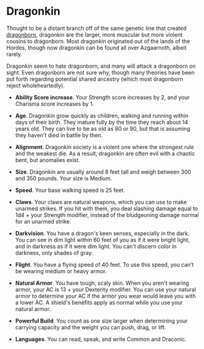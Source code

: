 # Dragonkin
Thought to be a distant branch off of the same genetic line that created [dragonborn](Dragonborn.md), dragonkin are the larger, more muscular but more violent cousins to dragonborn. Most dragonkin originated out of the lands of the Hordes, though now dragonkin can be found all over Azgaarnoth, albeit rarely.

Dragonkin seem to hate dragonborn, and many will attack a dragonborn on sight. Even dragonborn are not sure why, though many theories have been put forth regarding potential shared ancestry (which most dragonborn reject wholeheartedly).

* **Ability Score increase**. Your Strength score increases by 2, and your Charisma score increases by 1.

* **Age**. Dragonkin grow quickly as children, walking and running within days of their birth. They mature fully by the time they reach about 14 years old. They can live to be as old as 80 or 90, but that is assuming they haven't died in battle by then.

* **Alignment**. Dragonkin society is a violent one where the strongest rule and the weakest die. As a result, dragonkin are often evil with a chaotic bent, but anomalies exist.

* **Size**. Dragonkin are usually around 8 feet tall and weigh between 300 and 350 pounds. Your size is Medium.

* **Speed**. Your base walking speed is 25 feet.

* **Claws**. Your claws are natural weapons, which you can use to make unarmed strikes. If you hit with them, you deal slashing damage equal to 1d4 + your Strength modifier, instead of the bludgeoning damage normal for an unarmed strike.

* **Darkvision**. You have a dragon's keen senses, especially in the dark. You can see in dim light within 60 feet of you as if it were bright light, and in darkness as if it were dim light. You can't discern color in darkness, only shades of gray. 

* **Flight**. You have a flying speed of 40 feet. To use this speed, you can’t be wearing medium or heavy armor.

* **Natural Armor**. You have tough, scaly skin. When you aren't wearing armor, your AC is 13 + your Dexterity modifier. You can use your natural armor to determine your AC if the armor you wear would leave you with a lower AC. A shield's benefits apply as normal while you use your natural armor.

* **Powerful Build**. You count as one size larger when determining your carrying capacity and the weight you can push, drag, or lift.

* **Languages**. You can read, speak, and write Common and Draconic.
